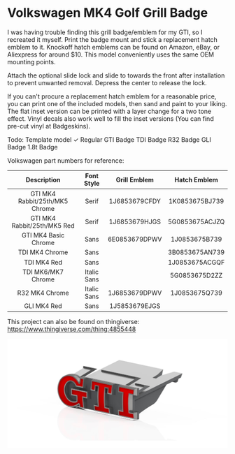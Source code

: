 # Volkswagen MK4 Golf Grill Badge
I was having trouble finding this grill badge/emblem for my GTI, so I recreated it myself. Print the badge mount and stick a replacement hatch emblem to it. Knockoff hatch emblems can be found on Amazon, eBay, or Aliexpress for around $10. This model conveniently uses the same OEM mounting points.

Attach the optional slide lock and slide to towards the front after installation to prevent unwanted removal. Depress the center to release the lock.

If you can't procure a replacement hatch emblem for a reasonable price, you can print one of the included models, then sand and paint to your liking. The flat inset version can be printed with a layer change for a two tone effect. Vinyl decals also work well to fill the inset versions (You can find pre-cut vinyl at Badgeskins).

Todo:
Template model
✓ Regular GTI Badge
TDI Badge
R32 Badge
GLI Badge
1.8t Badge

Volkswagen part numbers for reference:

| Description                    | Font Style  | Grill Emblem  | Hatch Emblem   |
| :----------------------------: | :---------: | :-----------: | :------------: |
| GTI MK4 Rabbit/25th/MK5 Chrome | Serif       | 1J6853679CFDY | 1K0853675BJ739 |
| GTI MK4 Rabbit/25th/MK5 Red    | Serif       | 1J6853679HJGS | 5G0853675ACJZQ |
| GTI MK4 Basic Chrome           | Sans        | 6E0853679DPWV | 1J0853675B739  |
| TDI MK4 Chrome                 | Sans        |               | 3B0853675AN739 |
| TDI MK4 Red                    | Sans        |               | 1J0853675ACGQF |
| TDI MK6/MK7 Chrome             | Italic Sans |               | 5G0853675D2ZZ  |
| R32 MK4 Chrome                 | Italic Sans | 1J6853679DPWV | 1J0853675Q739  |
| GLI MK4 Red                    | Sans        | 1J5853679EJGS |                |

This project can also be found on thingiverse:
https://www.thingiverse.com/thing:4855448

![Preview](https://github.com/XDleader555/cad_models/raw/main/volkswagen_mk4_golf_grill_badge/res/VW%20MK4%20GTI%20Grill%20Badge%20Chrome%20and%20Red.jpg)
